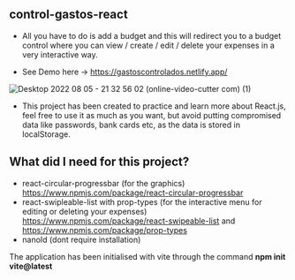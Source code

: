 ## control-gastos-react
- All you have to do is add a budget and this will redirect you to a budget control where you can view / create / edit / delete your expenses in a very interactive way.

- See Demo here → https://gastoscontrolados.netlify.app/

![Desktop 2022 08 05 - 21 32 56 02 (online-video-cutter com) (1)](https://user-images.githubusercontent.com/89318618/183149279-1a68e3ce-b998-4a23-ab84-3937a302ef32.gif)

- This project has been created to practice and learn more about React.js, feel free to use it as much as you want, but avoid putting compromised data like passwords, bank cards etc, as the data is stored in localStorage.

## What did I need for this project?

- react-circular-progressbar (for the graphics) https://www.npmjs.com/package/react-circular-progressbar
- react-swipleable-list with prop-types (for the interactive menu for editing or deleting your expenses) https://www.npmjs.com/package/react-swipeable-list and https://www.npmjs.com/package/prop-types
- nanoId (dont require installation)

The application has been initialised with vite through the command **npm init vite@latest**



